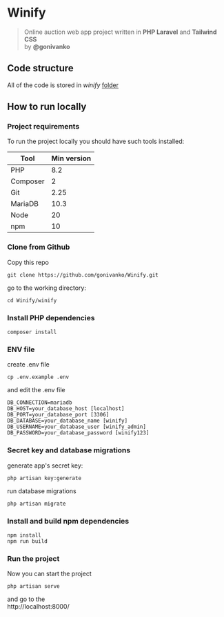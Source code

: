 # Winify
> Online auction web app project written in **PHP Laravel** and **Tailwind CSS**  
by **@gonivanko**

## Code structure
All of the code is stored in *winify* [folder](/winify)

## How to run locally

### Project requirements

To run the project locally you should have such tools installed:

| Tool          | Min version |
| ---           | ---         |
| PHP           | 8.2         |
| Composer      | 2           |
| Git           | 2.25        |
| MariaDB       | 10.3        |
| Node          | 20          |
| npm           | 10          |

### Clone from Github

Copy this repo

```
git clone https://github.com/gonivanko/Winify.git
```

go to the working directory:

```
cd Winify/winify
```

### Install PHP dependencies

```
composer install
```

### ENV file

create .env file
```
cp .env.example .env
```

and edit the .env file
```
DB_CONNECTION=mariadb
DB_HOST=your_database_host [localhost]
DB_PORT=your_database_port [3306]
DB_DATABASE=your_database_name [winify]
DB_USERNAME=your_database_user [winify_admin]
DB_PASSWORD=your_database_password [winify123]
```

### Secret key and database migrations

generate app's secret key:
```
php artisan key:generate
```

run database migrations
```
php artisan migrate
```

### Install and build npm dependencies
```
npm install 
npm run build
```

### Run the project

Now you can start the project

```
php artisan serve
```

and go to the  
http://localhost:8000/